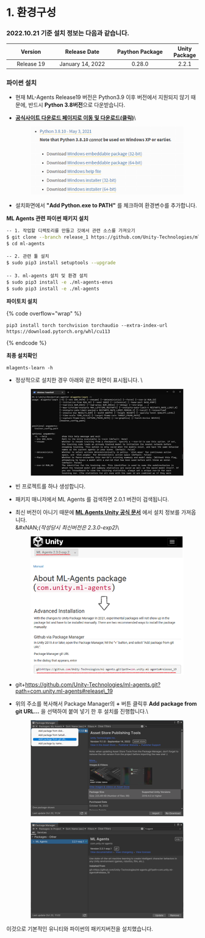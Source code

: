 # 1. 환경구성

### 2022.10.21 기준 설치 정보는 다음과 같습니다.

<table><thead><tr><th width="164" align="center">Version</th><th width="185" align="center">Release Date</th><th width="219" align="center">Paython Package</th><th align="center">Unity Package</th></tr></thead><tbody><tr><td align="center">Release 19</td><td align="center">January 14, 2022</td><td align="center">0.28.0</td><td align="center">2.2.1</td></tr></tbody></table>

### 파이썬 설치

* 현재 ML-Agents Release19 버전은 Python3.9 이후 버전에서 지원되지 않기 때문에, 반드시 **Python 3.8버전**으로 다운받습니다.
*   [**공식사이트 다운로드 페이지로 이동 및 다운로드(클릭)**](https://www.python.org/downloads/windows/)\


    <figure><img src="../../.gitbook/assets/python (1).png" alt=""><figcaption></figcaption></figure>
* 설치화면에서 **"Add Python.exe to PATH"** 를 체크하여 환경변수를 추가합니다.

**ML Agents 관련 파이썬 패키지 설치**

```sh
-- 1. 작업할 디렉토리를 만들고 깃에서 관련 소스를 가져오기
$ git clone --branch release_1 https://github.com/Unity-Technologies/ml-agents.git
$ cd ml-agents

-- 2. 관련 툴 설치
$ sudo pip3 install setuptools --upgrade

-- 3. ml-agents 설치 및 환경 설치
$ sudo pip3 install -e ./ml-agents-envs
$ sudo pip3 install -e ./ml-agents
```

**파이토치 설치**

{% code overflow="wrap" %}
```
pip3 install torch torchvision torchaudio --extra-index-url https://download.pytorch.org/whl/cu113
```
{% endcode %}

**최종 설치확인**

```
mlagents-learn -h
```

*   정상적으로 설치한 경우 아래와 같은 화면이 표시됩니다. \


    <figure><img src="../../.gitbook/assets/complete.png" alt=""><figcaption></figcaption></figure>
* 빈 프로젝트를 하나 생성합니다.
* 패키지 매니저에서 ML Agents 를 검색하면 2.0.1 버전이 검색됩니다.
*   최신 버전이 아니기 때문에 [**ML Agents Unity 공식 문서**](https://docs.unity3d.com/Packages/com.unity.ml-agents@2.3/manual/index.html) 에서 설치 정보를 가져옵니다.\
    &#xNAN;_(작성당시 최신버전은 2.3.0-exp2)_\


    <figure><img src="../../.gitbook/assets/unitydoc.png" alt="" width="520"><figcaption></figcaption></figure>
* git+https://github.com/Unity-Technologies/ml-agents.git?path=com.unity.ml-agents#release\_19
*   위의 주소를 복사해서 Package Manager의 **+** 버튼 클릭후 **Add package from git URL...** 을 선택하여 붙여 넣기 한 후 설치를 진행합니다.\


    <figure><img src="../../.gitbook/assets/addgit.png" alt="" width="563"><figcaption></figcaption></figure>



    <figure><img src="../../.gitbook/assets/gitAddedmlagent.png" alt="" width="563"><figcaption></figcaption></figure>

이것으로 기본적인 유니티와 파이썬의 패키지버전을 설치했습니다.
